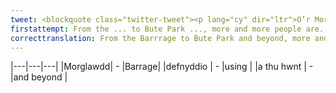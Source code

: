 ```yaml
---
tweet: <blockquote class="twitter-tweet"><p lang="cy" dir="ltr">O’r Morglawdd, i Barc Bute a thu hwnt mae mwy a mwy bobl yn defnyddio parciau a mannau gwyrdd <a href="https://twitter.com/hashtag/Caerdydd?src=hash&amp;ref_src=twsrc%5Etfw">#Caerdydd</a> i redeg, cerdded a beicio – llawer iawn o bobl at ei gilydd.<br><br>Cofiwch am eraill i <a href="https://twitter.com/hashtag/CadwCaerdyddynDdiogel?src=hash&amp;ref_src=twsrc%5Etfw">#CadwCaerdyddynDdiogel</a> drwy sicrhau ymbellhau cymdeithasol. <a href="https://t.co/CXj2QX7xRj">pic.twitter.com/CXj2QX7xRj</a></p>&mdash; Cyngor Caerdydd (@cyngorcaerdydd) <a href="https://twitter.com/cyngorcaerdydd/status/1271698987003887617?ref_src=twsrc%5Etfw">June 13, 2020</a></blockquote> <script async src="https://platform.twitter.com/widgets.js" charset="utf-8"></script>
firstattempt: From the ... to Bute Park ..., more and more people are....parking and...green Cardiff to run, walk and bike - lots very of people.... Remember to ..to KeepCardiff......
correcttranslation: From the Barrrage to Bute Park and beyond, more and more people are using Cardiff's parks and green spaces to run, walk and bike - lots of people together. Remember others and KeepCardiffSafe by maintaining social distancing.
---
```

|---|---|---|
|Morglawdd|   -   |Barrage|
|defnyddio |   -   |using |
|a thu hwnt  |   -   |and beyond |




